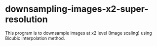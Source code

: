 # downsampling-images-x2-super-resolution
This program is to downsample images at x2 level (Image scaling) using Bicubic interpolation method.
